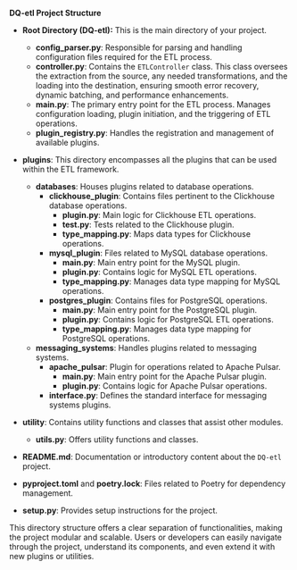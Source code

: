 
**DQ-etl Project Structure**

- **Root Directory (DQ-etl):** This is the main directory of your project.
  - **config_parser.py**: Responsible for parsing and handling configuration files required for the ETL process.
  - **controller.py**: Contains the `ETLController` class. This class oversees the extraction from the source, any needed transformations, and the loading into the destination, ensuring smooth error recovery, dynamic batching, and performance enhancements.
  - **main.py**: The primary entry point for the ETL process. Manages configuration loading, plugin initiation, and the triggering of ETL operations.
  - **plugin_registry.py**: Handles the registration and management of available plugins.

- **plugins**: This directory encompasses all the plugins that can be used within the ETL framework.
  - **databases**: Houses plugins related to database operations.
    - **clickhouse_plugin**: Contains files pertinent to the Clickhouse database operations.
      - **plugin.py**: Main logic for Clickhouse ETL operations.
      - **test.py**: Tests related to the Clickhouse plugin.
      - **type_mapping.py**: Maps data types for Clickhouse operations.
    - **mysql_plugin**: Files related to MySQL database operations.
      - **main.py**: Main entry point for the MySQL plugin.
      - **plugin.py**: Contains logic for MySQL ETL operations.
      - **type_mapping.py**: Manages data type mapping for MySQL operations.
    - **postgres_plugin**: Contains files for PostgreSQL operations.
      - **main.py**: Main entry point for the PostgreSQL plugin.
      - **plugin.py**: Contains logic for PostgreSQL ETL operations.
      - **type_mapping.py**: Manages data type mapping for PostgreSQL operations.
  - **messaging_systems**: Handles plugins related to messaging systems.
    - **apache_pulsar**: Plugin for operations related to Apache Pulsar.
      - **main.py**: Main entry point for the Apache Pulsar plugin.
      - **plugin.py**: Contains logic for Apache Pulsar operations.
    - **interface.py**: Defines the standard interface for messaging systems plugins.

- **utility**: Contains utility functions and classes that assist other modules.
  - **utils.py**: Offers utility functions and classes.

- **README.md**: Documentation or introductory content about the `DQ-etl` project.
- **pyproject.toml** and **poetry.lock**: Files related to Poetry for dependency management.
- **setup.py**: Provides setup instructions for the project.



This directory structure offers a clear separation of functionalities, making the project modular and scalable. Users or developers can easily navigate through the project, understand its components, and even extend it with new plugins or utilities.